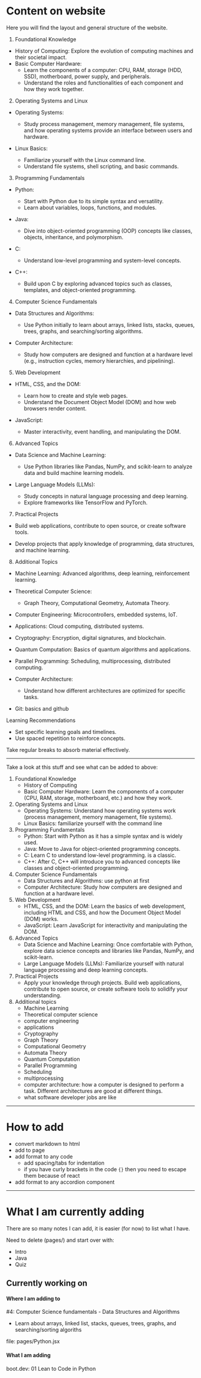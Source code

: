 
# Content on website

Here you will find the layout and general structure of the website.

1. Foundational Knowledge

- History of Computing: Explore the evolution of computing machines and their societal impact.
- Basic Computer Hardware:
    - Learn the components of a computer: CPU, RAM, storage (HDD, SSD), motherboard, power supply, and peripherals.
    - Understand the roles and functionalities of each component and how they work together.

2. Operating Systems and Linux

- Operating Systems:
    - Study process management, memory management, file systems, and how operating systems provide an interface between users and hardware.

- Linux Basics:
    - Familiarize yourself with the Linux command line.
    - Understand file systems, shell scripting, and basic commands.

3. Programming Fundamentals

- Python:
    - Start with Python due to its simple syntax and versatility.
    - Learn about variables, loops, functions, and modules.

- Java:
    - Dive into object-oriented programming (OOP) concepts like classes, objects, inheritance, and polymorphism.

- C:
    - Understand low-level programming and system-level concepts.

- C++:
    - Build upon C by exploring advanced topics such as classes, templates, and object-oriented programming.

4. Computer Science Fundamentals

- Data Structures and Algorithms:
    - Use Python initially to learn about arrays, linked lists, stacks, queues, trees, graphs, and searching/sorting algorithms.

- Computer Architecture:
    - Study how computers are designed and function at a hardware level (e.g., instruction cycles, memory hierarchies, and pipelining).

5. Web Development

- HTML, CSS, and the DOM:
    - Learn how to create and style web pages.
    - Understand the Document Object Model (DOM) and how web browsers render content.

- JavaScript:
    - Master interactivity, event handling, and manipulating the DOM.

6. Advanced Topics

- Data Science and Machine Learning:
    - Use Python libraries like Pandas, NumPy, and scikit-learn to analyze data and build machine learning models.

- Large Language Models (LLMs):
    - Study concepts in natural language processing and deep learning.
    - Explore frameworks like TensorFlow and PyTorch.

7. Practical Projects
    
- Build web applications, contribute to open source, or create software tools.

- Develop projects that apply knowledge of programming, data structures, and machine learning.

8. Additional Topics

- Machine Learning: Advanced algorithms, deep learning, reinforcement learning.

- Theoretical Computer Science:
    - Graph Theory, Computational Geometry, Automata Theory.
- Computer Engineering: Microcontrollers, embedded systems, IoT.
- Applications: Cloud computing, distributed systems.
- Cryptography: Encryption, digital signatures, and blockchain.
- Quantum Computation: Basics of quantum algorithms and applications.
- Parallel Programming: Scheduling, multiprocessing, distributed computing.
- Computer Architecture:
    - Understand how different architectures are optimized for specific tasks.
- Git: basics and github

Learning Recommendations
- Set specific learning goals and timelines.
- Use spaced repetition to reinforce concepts.

Take regular breaks to absorb material effectively.

---

Take a look at this stuff and see what can be added to above:

1. Foundational Knowledge
    - History of Computing
    - Basic Computer Hardware: Learn the components of a computer (CPU, RAM, storage, motherboard, etc.) and how they work. 
2. Operating Systems and Linux
    - Operating Systems: Understand how operating systems work (process management, memory management, file systems). 
    - Linux Basics: familiarize yourself with the command line
3. Programming Fundamentals
    - Python: Start with Python as it has a simple syntax and is widely used. 
    - Java: Move to Java for object-oriented programming concepts.
    - C: Learn C to understand low-level programming.  is a classic.
    - C++: After C, C++ will introduce you to advanced concepts like classes and object-oriented programming.
4. Computer Science Fundamentals
    - Data Structures and Algorithms: use python at first
    - Computer Architecture: Study how computers are designed and function at a hardware level. 
5. Web Development
    - HTML, CSS, and the DOM: Learn the basics of web development, including HTML and CSS, and how the Document Object Model (DOM) works.
    - JavaScript: Learn JavaScript for interactivity and manipulating the DOM.
6. Advanced Topics
    - Data Science and Machine Learning: Once comfortable with Python, explore data science concepts and libraries like Pandas, NumPy, and scikit-learn.
    - Large Language Models (LLMs): Familiarize yourself with natural language processing and deep learning concepts. 
7. Practical Projects
    - Apply your knowledge through projects. Build web applications, contribute to open source, or create software tools to solidify your understanding.
8. Additional topics
    - Machine Learning
    - Theoretical computer science
    - computer engineering
    - applications
    - Cryptography
    - Graph Theory
    - Computational Geometry
    - Automata Theory
    - Quantum Computation
    - Parallel Programming
    - Scheduling
    - multiprocessing
    - computer architecture: how a computer is designed to perform a task. Different architectures are good at different things. 
    - what software developer jobs are like

---

# How to add

- convert markdown to html
- add to page
- add format to any code
    - add spacing/tabs for indentation
    - if you have curly brackets in the code <code>{}</code> then you need to escape them because of react
- add format to any accordion component

---

# What I am currently adding

There are so many notes I can add, it is easier (for now) to list what I have. 

Need to delete (pages/) and start over with: 
- Intro 
- Java
- Quiz

## Currently working on

#### Where I am adding to

\#4: Computer Science fundamentals - Data Structures and Algorithms
- Learn about arrays, linked list, stacks, queues, trees, graphs, and searching/sorting algoriths

file: pages/Python.jsx

#### What I am adding

boot.dev: 01 Lean to Code in Python